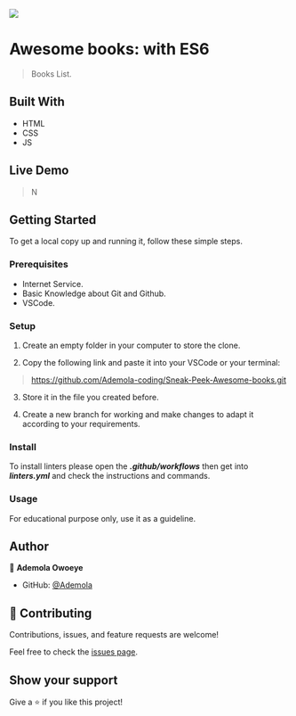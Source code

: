![](https://img.shields.io/badge/Microverse-blueviolet)

# Awesome books: with ES6

> Books List.

## Built With

- HTML
- CSS
- JS

## Live Demo

> N

## Getting Started

To get a local copy up and running it, follow these simple steps.

### Prerequisites

- Internet Service.
- Basic Knowledge about Git and Github.
- VSCode.

### Setup

1. Create an empty folder in your computer to store the clone.

2. Copy the following link and paste it into your VSCode or your terminal:

> https://github.com/Ademola-coding/Sneak-Peek-Awesome-books.git

3. Store it in the file you created before.

4. Create a new branch for working and make changes to adapt it according to your requirements.

### Install

To install linters please open the ***.github/workflows*** then get into ***linters.yml*** and check the instructions and commands.

### Usage

For educational purpose only, use it as a guideline.

## Author

👤 **Ademola Owoeye**

- GitHub: [@Ademola](https://github.com/Ademola-coding)



## 🤝 Contributing

Contributions, issues, and feature requests are welcome!

Feel free to check the [issues page](../../issues/).

## Show your support

Give a ⭐️ if you like this project!
